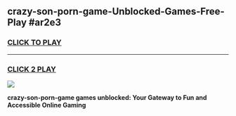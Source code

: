 
## crazy-son-porn-game-Unblocked-Games-Free-Play #ar2e3
<h3>
<a href="https://us.freeplayer.one?title=crazy-son-porn-game&ref=9M">CLICK TO PLAY</a></h3>
<hr>

<h3>
<a href="https://us.freeplayer.one?title=crazy-son-porn-game&ref=9M">CLICK 2 PLAY</a>
  
</h3>

<a href="https://us.freeplayer.one?title=crazy-son-porn-game&ref=9M"><img src="https://clearcache.store/games.png"></a>


**crazy-son-porn-game games unblocked: Your Gateway to Fun and Accessible Online Gaming**
